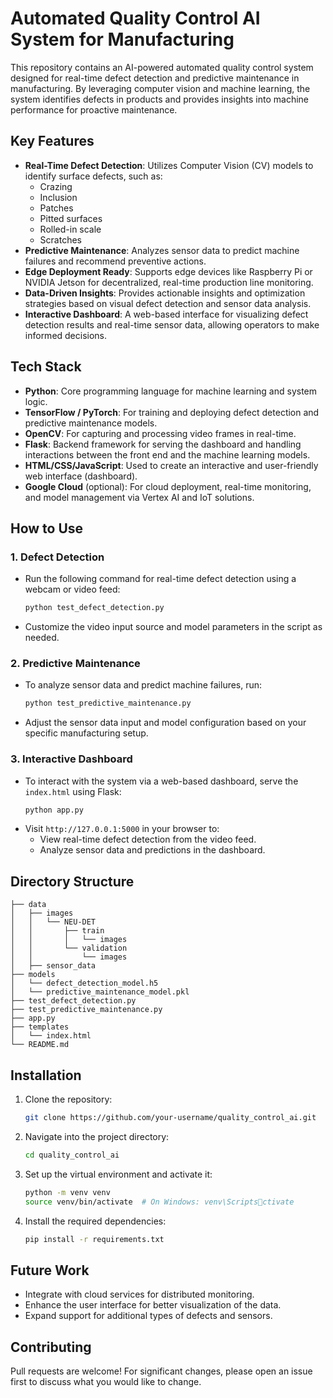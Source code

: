 # **Automated Quality Control AI System for Manufacturing**

This repository contains an AI-powered automated quality control system designed for real-time defect detection and predictive maintenance in manufacturing. By leveraging computer vision and machine learning, the system identifies defects in products and provides insights into machine performance for proactive maintenance.

## **Key Features**
- **Real-Time Defect Detection**: Utilizes Computer Vision (CV) models to identify surface defects, such as:
  - Crazing
  - Inclusion
  - Patches
  - Pitted surfaces
  - Rolled-in scale
  - Scratches
- **Predictive Maintenance**: Analyzes sensor data to predict machine failures and recommend preventive actions.
- **Edge Deployment Ready**: Supports edge devices like Raspberry Pi or NVIDIA Jetson for decentralized, real-time production line monitoring.
- **Data-Driven Insights**: Provides actionable insights and optimization strategies based on visual defect detection and sensor data analysis.
- **Interactive Dashboard**: A web-based interface for visualizing defect detection results and real-time sensor data, allowing operators to make informed decisions.

## **Tech Stack**
- **Python**: Core programming language for machine learning and system logic.
- **TensorFlow / PyTorch**: For training and deploying defect detection and predictive maintenance models.
- **OpenCV**: For capturing and processing video frames in real-time.
- **Flask**: Backend framework for serving the dashboard and handling interactions between the front end and the machine learning models.
- **HTML/CSS/JavaScript**: Used to create an interactive and user-friendly web interface (dashboard).
- **Google Cloud** (optional): For cloud deployment, real-time monitoring, and model management via Vertex AI and IoT solutions.

## **How to Use**
### **1. Defect Detection**
- Run the following command for real-time defect detection using a webcam or video feed:
  ```bash
  python test_defect_detection.py
  ```
- Customize the video input source and model parameters in the script as needed.

### **2. Predictive Maintenance**
- To analyze sensor data and predict machine failures, run:
  ```bash
  python test_predictive_maintenance.py
  ```
- Adjust the sensor data input and model configuration based on your specific manufacturing setup.

### **3. Interactive Dashboard**
- To interact with the system via a web-based dashboard, serve the `index.html` using Flask:
  ```bash
  python app.py
  ```
- Visit `http://127.0.0.1:5000` in your browser to:
  - View real-time defect detection from the video feed.
  - Analyze sensor data and predictions in the dashboard.

## **Directory Structure**
```
├── data
│   ├── images
│   │   └── NEU-DET
│   │       ├── train
│   │       │   └── images
│   │       └── validation
│   │           └── images
│   ├── sensor_data
├── models
│   └── defect_detection_model.h5
│   └── predictive_maintenance_model.pkl
├── test_defect_detection.py
├── test_predictive_maintenance.py
├── app.py
├── templates
│   └── index.html
└── README.md
```

## **Installation**
1. Clone the repository:
   ```bash
   git clone https://github.com/your-username/quality_control_ai.git
   ```
2. Navigate into the project directory:
   ```bash
   cd quality_control_ai
   ```
3. Set up the virtual environment and activate it:
   ```bash
   python -m venv venv
   source venv/bin/activate  # On Windows: venv\Scriptsctivate
   ```
4. Install the required dependencies:
   ```bash
   pip install -r requirements.txt
   ```

## **Future Work**
- Integrate with cloud services for distributed monitoring.
- Enhance the user interface for better visualization of the data.
- Expand support for additional types of defects and sensors.

## **Contributing**
Pull requests are welcome! For significant changes, please open an issue first to discuss what you would like to change.
